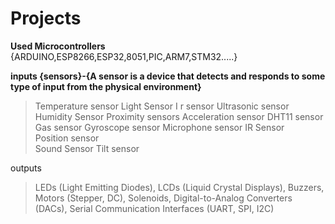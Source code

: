 # Projects


**Used Microcontrollers** {ARDUINO,ESP8266,ESP32,8051,PIC,ARM7,STM32.....}


**inputs {sensors}-{A sensor is a device that detects and responds to some type of input from the physical environment}**
>Temperature sensor
>Light Sensor
>I r sensor
>Ultrasonic sensor
>Humidity Sensor
>Proximity sensors
>Acceleration sensor
>DHT11 sensor
>Gas sensor
>Gyroscope sensor
>Microphone sensor
>IR Sensor  
>Position sensor  
>Sound Sensor
>Tilt sensor

outputs   
>LEDs (Light Emitting Diodes),
> LCDs (Liquid Crystal Displays),
>Buzzers,
>Motors (Stepper, DC),
> Solenoids,
>Digital-to-Analog Converters (DACs),
>Serial Communication Interfaces (UART, SPI, I2C)
